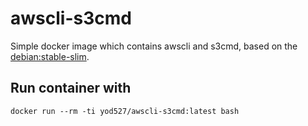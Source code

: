 # awscli-s3cmd

Simple docker image which contains awscli and s3cmd, based on the [debian:stable-slim](https://hub.docker.com/_/debian).

## Run container with

```
docker run --rm -ti yod527/awscli-s3cmd:latest bash
``` 
